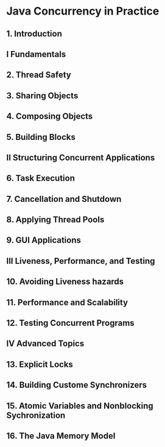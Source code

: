 # Java Concurrency in Practice

## 1. Introduction

## I Fundamentals

## 2. Thread Safety

## 3. Sharing Objects

## 4. Composing Objects

## 5. Building Blocks

## II Structuring Concurrent Applications

## 6. Task Execution

## 7. Cancellation and Shutdown

## 8. Applying Thread Pools

## 9. GUI Applications

## III Liveness, Performance, and Testing

## 10. Avoiding Liveness hazards

## 11. Performance and Scalability

## 12. Testing Concurrent Programs

## IV Advanced Topics

## 13. Explicit Locks

## 14. Building Custome Synchronizers

## 15. Atomic Variables and Nonblocking Sychronization

## 16. The Java Memory Model


